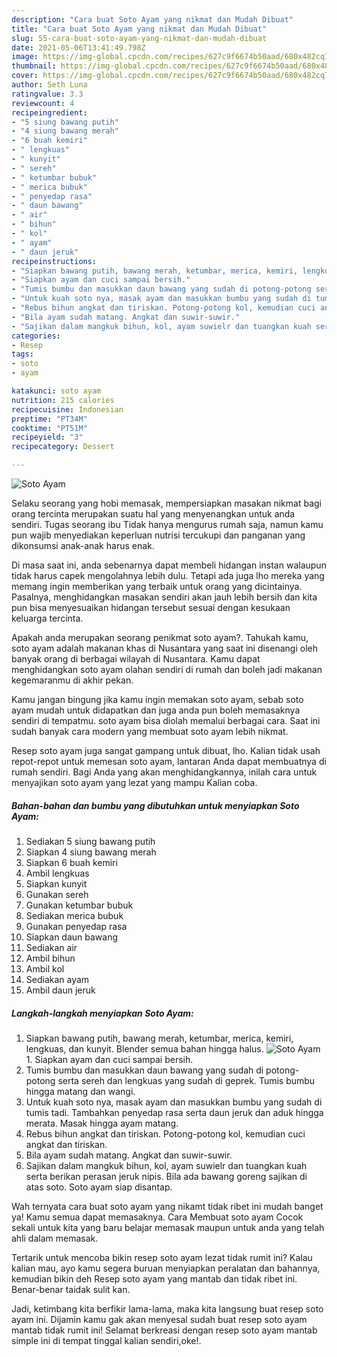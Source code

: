 ```yaml
---
description: "Cara buat Soto Ayam yang nikmat dan Mudah Dibuat"
title: "Cara buat Soto Ayam yang nikmat dan Mudah Dibuat"
slug: 55-cara-buat-soto-ayam-yang-nikmat-dan-mudah-dibuat
date: 2021-05-06T13:41:49.798Z
image: https://img-global.cpcdn.com/recipes/627c9f6674b50aad/680x482cq70/soto-ayam-foto-resep-utama.jpg
thumbnail: https://img-global.cpcdn.com/recipes/627c9f6674b50aad/680x482cq70/soto-ayam-foto-resep-utama.jpg
cover: https://img-global.cpcdn.com/recipes/627c9f6674b50aad/680x482cq70/soto-ayam-foto-resep-utama.jpg
author: Seth Luna
ratingvalue: 3.3
reviewcount: 4
recipeingredient:
- "5 siung bawang putih"
- "4 siung bawang merah"
- "6 buah kemiri"
- " lengkuas"
- " kunyit"
- " sereh"
- " ketumbar bubuk"
- " merica bubuk"
- " penyedap rasa"
- " daun bawang"
- " air"
- " bihun"
- " kol"
- " ayam"
- " daun jeruk"
recipeinstructions:
- "Siapkan bawang putih, bawang merah, ketumbar, merica, kemiri, lengkuas, dan kunyit. Blender semua bahan hingga halus."
- "Siapkan ayam dan cuci sampai bersih."
- "Tumis bumbu dan masukkan daun bawang yang sudah di potong-potong serta sereh dan lengkuas yang sudah di geprek. Tumis bumbu hingga matang dan wangi."
- "Untuk kuah soto nya, masak ayam dan masukkan bumbu yang sudah di tumis tadi. Tambahkan penyedap rasa serta daun jeruk dan aduk hingga merata. Masak hingga ayam matang."
- "Rebus bihun angkat dan tiriskan. Potong-potong kol, kemudian cuci angkat dan tiriskan."
- "Bila ayam sudah matang. Angkat dan suwir-suwir."
- "Sajikan dalam mangkuk bihun, kol, ayam suwielr dan tuangkan kuah serta berikan perasan jeruk nipis. Bila ada bawang goreng sajikan di atas soto. Soto ayam siap disantap."
categories:
- Resep
tags:
- soto
- ayam

katakunci: soto ayam 
nutrition: 215 calories
recipecuisine: Indonesian
preptime: "PT34M"
cooktime: "PT51M"
recipeyield: "3"
recipecategory: Dessert

---
```



![Soto Ayam](https://img-global.cpcdn.com/recipes/627c9f6674b50aad/680x482cq70/soto-ayam-foto-resep-utama.jpg)

Selaku seorang yang hobi memasak, mempersiapkan masakan nikmat bagi orang tercinta merupakan suatu hal yang menyenangkan untuk anda sendiri. Tugas seorang ibu Tidak hanya mengurus rumah saja, namun kamu pun wajib menyediakan keperluan nutrisi tercukupi dan panganan yang dikonsumsi anak-anak harus enak.

Di masa  saat ini, anda sebenarnya dapat membeli hidangan instan walaupun tidak harus capek mengolahnya lebih dulu. Tetapi ada juga lho mereka yang memang ingin memberikan yang terbaik untuk orang yang dicintainya. Pasalnya, menghidangkan masakan sendiri akan jauh lebih bersih dan kita pun bisa menyesuaikan hidangan tersebut sesuai dengan kesukaan keluarga tercinta. 



Apakah anda merupakan seorang penikmat soto ayam?. Tahukah kamu, soto ayam adalah makanan khas di Nusantara yang saat ini disenangi oleh banyak orang di berbagai wilayah di Nusantara. Kamu dapat menghidangkan soto ayam olahan sendiri di rumah dan boleh jadi makanan kegemaranmu di akhir pekan.

Kamu jangan bingung jika kamu ingin memakan soto ayam, sebab soto ayam mudah untuk didapatkan dan juga anda pun boleh memasaknya sendiri di tempatmu. soto ayam bisa diolah memalui berbagai cara. Saat ini sudah banyak cara modern yang membuat soto ayam lebih nikmat.

Resep soto ayam juga sangat gampang untuk dibuat, lho. Kalian tidak usah repot-repot untuk memesan soto ayam, lantaran Anda dapat membuatnya di rumah sendiri. Bagi Anda yang akan menghidangkannya, inilah cara untuk menyajikan soto ayam yang lezat yang mampu Kalian coba.

<!--inarticleads1-->

##### Bahan-bahan dan bumbu yang dibutuhkan untuk menyiapkan Soto Ayam:

1. Sediakan 5 siung bawang putih
1. Siapkan 4 siung bawang merah
1. Siapkan 6 buah kemiri
1. Ambil  lengkuas
1. Siapkan  kunyit
1. Gunakan  sereh
1. Gunakan  ketumbar bubuk
1. Sediakan  merica bubuk
1. Gunakan  penyedap rasa
1. Siapkan  daun bawang
1. Sediakan  air
1. Ambil  bihun
1. Ambil  kol
1. Sediakan  ayam
1. Ambil  daun jeruk




<!--inarticleads2-->

##### Langkah-langkah menyiapkan Soto Ayam:

1. Siapkan bawang putih, bawang merah, ketumbar, merica, kemiri, lengkuas, dan kunyit. Blender semua bahan hingga halus.
<img src="https://img-global.cpcdn.com/steps/e1e7d7f3c86e2377/160x128cq70/soto-ayam-langkah-memasak-1-foto.jpg" alt="Soto Ayam">1. Siapkan ayam dan cuci sampai bersih.
1. Tumis bumbu dan masukkan daun bawang yang sudah di potong-potong serta sereh dan lengkuas yang sudah di geprek. Tumis bumbu hingga matang dan wangi.
1. Untuk kuah soto nya, masak ayam dan masukkan bumbu yang sudah di tumis tadi. Tambahkan penyedap rasa serta daun jeruk dan aduk hingga merata. Masak hingga ayam matang.
1. Rebus bihun angkat dan tiriskan. Potong-potong kol, kemudian cuci angkat dan tiriskan.
1. Bila ayam sudah matang. Angkat dan suwir-suwir.
1. Sajikan dalam mangkuk bihun, kol, ayam suwielr dan tuangkan kuah serta berikan perasan jeruk nipis. Bila ada bawang goreng sajikan di atas soto. Soto ayam siap disantap.




Wah ternyata cara buat soto ayam yang nikamt tidak ribet ini mudah banget ya! Kamu semua dapat memasaknya. Cara Membuat soto ayam Cocok sekali untuk kita yang baru belajar memasak maupun untuk anda yang telah ahli dalam memasak.

Tertarik untuk mencoba bikin resep soto ayam lezat tidak rumit ini? Kalau kalian mau, ayo kamu segera buruan menyiapkan peralatan dan bahannya, kemudian bikin deh Resep soto ayam yang mantab dan tidak ribet ini. Benar-benar taidak sulit kan. 

Jadi, ketimbang kita berfikir lama-lama, maka kita langsung buat resep soto ayam ini. Dijamin kamu gak akan menyesal sudah buat resep soto ayam mantab tidak rumit ini! Selamat berkreasi dengan resep soto ayam mantab simple ini di tempat tinggal kalian sendiri,oke!.

